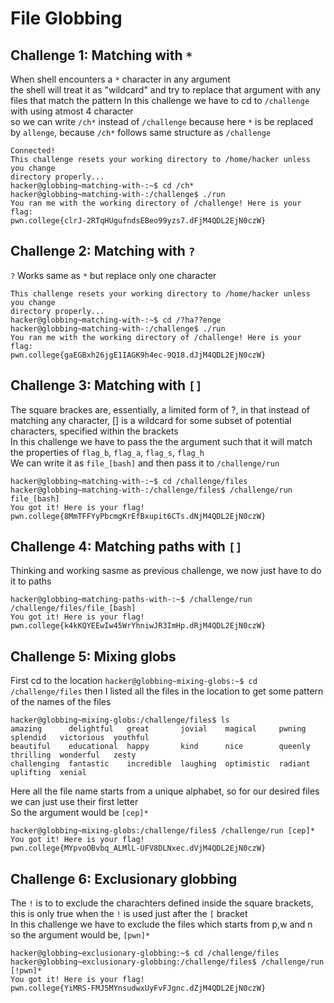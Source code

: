 # File Globbing
## Challenge 1: Matching with `*`
When shell encounters a `*` character in any argument<br>
the shell will treat it as "wildcard" and try to replace that argument with any files that match the pattern
In this challenge we have to cd to `/challenge` with using atmost 4 character<br>
so we can write `/ch*` instead of `/challenge` because here `*` is be replaced by `allenge`, because `/ch*` follows same structure as `/challenge`
```
Connected!
This challenge resets your working directory to /home/hacker unless you change
directory properly...
hacker@globbing~matching-with-:~$ cd /ch*
hacker@globbing~matching-with-:/challenge$ ./run
You ran me with the working directory of /challenge! Here is your flag:
pwn.college{clrJ-2RTqHUgufndsEBeo99yzs7.dFjM4QDL2EjN0czW}
```
## Challenge 2: Matching with `?`
`?` Works same as `*` but replace only one character
```
This challenge resets your working directory to /home/hacker unless you change
directory properly...
hacker@globbing~matching-with-:~$ cd /?ha??enge
hacker@globbing~matching-with-:/challenge$ ./run
You ran me with the working directory of /challenge! Here is your flag:
pwn.college{gaEGBxh26jgE1IAGK9h4ec-9Q18.dJjM4QDL2EjN0czW}
```
## Challenge 3: Matching with `[]`
The square brackes are, essentially, a limited form of ?, in that instead of matching any character, [] is a wildcard for some subset of potential characters, specified within the brackets<br>
In this challenge we have to pass the the argument such that it will match the properties of `flag_b`, `flag_a`, `flag_s`, `flag_h`<br>
We can write it as `file_[bash]` and then pass it to `/challenge/run`
```
hacker@globbing~matching-with-:~$ cd /challenge/files
hacker@globbing~matching-with-:/challenge/files$ /challenge/run file_[bash]
You got it! Here is your flag!
pwn.college{8MmTFFYyPbcmgKrEfBxupit6CTs.dNjM4QDL2EjN0czW}
```
## Challenge 4: Matching paths with `[]`
Thinking and working sasme as previous challenge, we now just have to do it to paths<br>
```
hacker@globbing~matching-paths-with-:~$ /challenge/run /challenge/files/file_[bash]
You got it! Here is your flag!
pwn.college{k4kKQYEEwIw45WrYhniwJR3ImHp.dRjM4QDL2EjN0czW}
```
## Challenge 5: Mixing globs
First cd to the location
`hacker@globbing~mixing-globs:~$ cd /challenge/files`
then I listed all the files in the location to get some pattern of the names of the files
```
hacker@globbing~mixing-globs:/challenge/files$ ls
amazing      delightful   great       jovial    magical     pwning   splendid   victorious  youthful
beautiful    educational  happy       kind      nice        queenly  thrilling  wonderful   zesty
challenging  fantastic    incredible  laughing  optimistic  radiant  uplifting  xenial
```
Here all the file name starts from a unique alphabet, so for our desired files we can just use their first letter<br>
So the argument would be `[cep]*`
```
hacker@globbing~mixing-globs:/challenge/files$ /challenge/run [cep]*
You got it! Here is your flag!
pwn.college{MYpvoOBvbq_ALMlL-UFV8DLNxec.dVjM4QDL2EjN0czW}
```
## Challenge 6: Exclusionary globbing
The `!` is to to exclude the charachters defined inside the square brackets, this is only true when the `!` is used just after the `[` bracket<br>
In this challenge we have to exclude the files which starts from p,w and n<br>
so the argument would be, `[pwn]*`
```
hacker@globbing~exclusionary-globbing:~$ cd /challenge/files
hacker@globbing~exclusionary-globbing:/challenge/files$ /challenge/run [!pwn]*
You got it! Here is your flag!
pwn.college{YiMRS-FMJ5MYnsudwxUyFvFJgnc.dZjM4QDL2EjN0czW}
```


